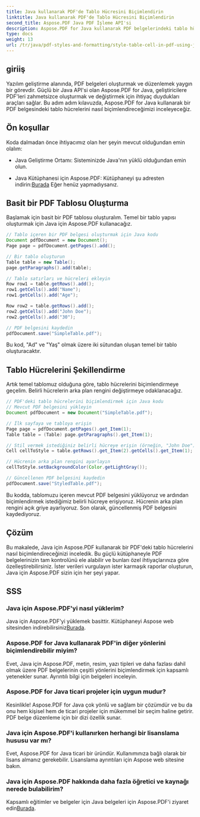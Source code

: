 ```yaml
---
title: Java kullanarak PDF'de Tablo Hücresini Biçimlendirin
linktitle: Java kullanarak PDF'de Tablo Hücresini Biçimlendirin
second_title: Aspose.PDF Java PDF İşleme API'si
description: Aspose.PDF for Java kullanarak PDF belgelerindeki tablo hücrelerini nasıl biçimlendireceğinizi öğrenin. PDF özelleştirmeye ilişkin bu adım adım kılavuzla Java uygulamalarınızı geliştirin.
type: docs
weight: 13
url: /tr/java/pdf-styles-and-formatting/style-table-cell-in-pdf-using-java/
---
```


## giriiş

Yazılım geliştirme alanında, PDF belgeleri oluşturmak ve düzenlemek yaygın bir görevdir. Güçlü bir Java API'si olan Aspose.PDF for Java, geliştiricilere PDF'leri zahmetsizce oluşturmak ve değiştirmek için ihtiyaç duydukları araçları sağlar. Bu adım adım kılavuzda, Aspose.PDF for Java kullanarak bir PDF belgesindeki tablo hücrelerini nasıl biçimlendireceğimizi inceleyeceğiz.

## Ön koşullar

Koda dalmadan önce ihtiyacımız olan her şeyin mevcut olduğundan emin olalım:

- Java Geliştirme Ortamı: Sisteminizde Java'nın yüklü olduğundan emin olun.

-  Java Kütüphanesi için Aspose.PDF: Kütüphaneyi şu adresten indirin:[Burada](https://releases.aspose.com/pdf/java/) Eğer henüz yapmadıysanız.

## Basit bir PDF Tablosu Oluşturma

Başlamak için basit bir PDF tablosu oluşturalım. Temel bir tablo yapısı oluşturmak için Java için Aspose.PDF kullanacağız.

```java
// Tablo içeren bir PDF belgesi oluşturmak için Java kodu
Document pdfDocument = new Document();
Page page = pdfDocument.getPages().add();

// Bir tablo oluşturun
Table table = new Table();
page.getParagraphs().add(table);

// Tablo satırları ve hücreleri ekleyin
Row row1 = table.getRows().add();
row1.getCells().add("Name");
row1.getCells().add("Age");

Row row2 = table.getRows().add();
row2.getCells().add("John Doe");
row2.getCells().add("30");

// PDF belgesini kaydedin
pdfDocument.save("SimpleTable.pdf");
```

Bu kod, "Ad" ve "Yaş" olmak üzere iki sütundan oluşan temel bir tablo oluşturacaktır.

## Tablo Hücrelerini Şekillendirme

Artık temel tablomuz olduğuna göre, tablo hücrelerini biçimlendirmeye geçelim. Belirli hücrelerin arka plan rengini değiştirmeye odaklanacağız.

```java
// PDF'deki tablo hücrelerini biçimlendirmek için Java kodu
// Mevcut PDF belgesini yükleyin
Document pdfDocument = new Document("SimpleTable.pdf");

// İlk sayfaya ve tabloya erişin
Page page = pdfDocument.getPages().get_Item(1);
Table table = (Table) page.getParagraphs().get_Item(1);

// Stil vermek istediğiniz belirli hücreye erişin (örneğin, "John Doe")
Cell cellToStyle = table.getRows().get_Item(2).getCells().get_Item(1);

// Hücrenin arka plan rengini ayarlayın
cellToStyle.setBackgroundColor(Color.getLightGray());

// Güncellenen PDF belgesini kaydedin
pdfDocument.save("StyledTable.pdf");
```

Bu kodda, tablomuzu içeren mevcut PDF belgesini yüklüyoruz ve ardından biçimlendirmek istediğimiz belirli hücreye erişiyoruz. Hücrenin arka plan rengini açık griye ayarlıyoruz. Son olarak, güncellenmiş PDF belgesini kaydediyoruz.

## Çözüm

Bu makalede, Java için Aspose.PDF kullanarak bir PDF'deki tablo hücrelerini nasıl biçimlendireceğinizi inceledik. Bu güçlü kütüphaneyle PDF belgelerinizin tam kontrolünü ele alabilir ve bunları özel ihtiyaçlarınıza göre özelleştirebilirsiniz. İster verileri vurgulayın ister karmaşık raporlar oluşturun, Java için Aspose.PDF sizin için her şeyi yapar.

## SSS

### Java için Aspose.PDF'yi nasıl yüklerim?

Java için Aspose.PDF'yi yüklemek basittir. Kütüphaneyi Aspose web sitesinden indirebilirsiniz[Burada](https://releases.aspose.com/pdf/java/).

### Aspose.PDF for Java kullanarak PDF'in diğer yönlerini biçimlendirebilir miyim?

Evet, Java için Aspose.PDF, metin, resim, yazı tipleri ve daha fazlası dahil olmak üzere PDF belgelerinin çeşitli yönlerini biçimlendirmek için kapsamlı yetenekler sunar. Ayrıntılı bilgi için belgeleri inceleyin.

### Aspose.PDF for Java ticari projeler için uygun mudur?

Kesinlikle! Aspose.PDF for Java çok yönlü ve sağlam bir çözümdür ve bu da onu hem kişisel hem de ticari projeler için mükemmel bir seçim haline getirir. PDF belge düzenleme için bir dizi özellik sunar.

### Java için Aspose.PDF'i kullanırken herhangi bir lisanslama hususu var mı?

Evet, Aspose.PDF for Java ticari bir üründür. Kullanımınıza bağlı olarak bir lisans almanız gerekebilir. Lisanslama ayrıntıları için Aspose web sitesine bakın.

### Java için Aspose.PDF hakkında daha fazla öğretici ve kaynağı nerede bulabilirim?

 Kapsamlı eğitimler ve belgeler için Java belgeleri için Aspose.PDF'i ziyaret edin[Burada](https://reference.aspose.com/pdf/java/).